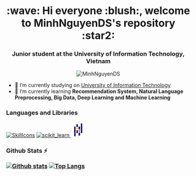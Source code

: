 <h1 align="center">:wave: Hi everyone :blush:, welcome to MinhNguyenDS's repository :star2:</h1>
<h3 align="center">Junior student at the University of Information Technology, Vietnam</h3>
<p align="center"> <img src="https://komarev.com/ghpvc/?username=MinhNguyenDS&label=Profile%20views&color=0e75b6&style=flat&color=blueviolet&style=for-the-badge&label=Repository+views" alt="MinhNguyenDS" /> </p>

- :school: I’m currently studying on [University of Information Technology](https://www.uit.edu.vn/)
- :book: I’m currently learning **Recommendation System, Natural Language Preprocessing, Big Data, Deep Learning and Machine Learning**

<h3 align="left">Languages and Libraries</h3>

[![SkillIcons](https://skillicons.dev/icons?i=py,r,c,cpp,tensorflow)](https://skillicons.dev)
<a href="https://scikit-learn.org/" target="_blank" rel="noreferrer"> <img src="https://upload.wikimedia.org/wikipedia/commons/0/05/Scikit_learn_logo_small.svg" alt="scikit_learn" width="40" height="40"/> </a> <a href="https://pandas.pydata.org/" target="_blank" rel="noreferrer"> <img src="https://raw.githubusercontent.com/devicons/devicon/2ae2a900d2f041da66e950e4d48052658d850630/icons/pandas/pandas-original.svg" alt="pandas" width="40" height="40"/> </a>

<h3 summary>Github Stats ⚡</summary>

<a href="#">![Github stats](https://github-readme-stats.vercel.app/api?username=MinhNguyenDS&theme=blueberry&count_private=true&hide_border=true&line_height=20)</a>
<a href="#">![Top Langs](https://github-readme-stats.vercel.app/api/top-langs/?username=MinhNguyenDS&layout=compact&theme=blueberry&count_private=true&hide_border=true)</a>

<!--
**MinhNguyenDS/MinhNguyenDS** is a ✨ _special_ ✨ repository because its `README.md` (this file) appears on your GitHub profile.
Here are some ideas to get you started:
:office: : icon office
- 👯 I’m looking to collaborate on ...
- 🤔 I’m looking for help with ...
- 💬 Ask me about ...
- 📫 How to reach me: ...
- 😄 Pronouns: ...
- ⚡ Fun fact: ...
-->
